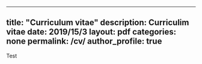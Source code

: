 
---
title: "Curriculum vitae"
description: Curriculim vitae
date: 2019/15/3
layout: pdf
categories: none
permalink: /cv/
author_profile: true
---

Test